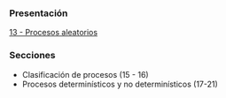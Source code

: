 ### Presentación

[13 - Procesos aleatorios](https://www.overleaf.com/project/5c376b9f3d7cdc5c9060a277)

### Secciones
- Clasificación de procesos  (15 - 16)
- Procesos determinísticos y no determinísticos (17-21)